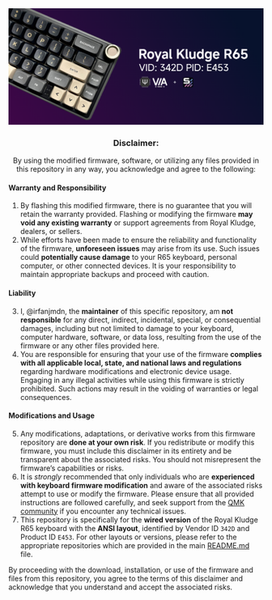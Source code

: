 <img src="srgb-r65.png" alt="Royal Kludge R65 Keyboard" />

<div align="center">
<h3>Disclaimer:</h3>

<p>By using the modified firmware, software, or utilizing any files provided in this repository in any way, you acknowledge and agree to the following:</p>

<div align="left">
<h4>Warranty and Responsibility</h4>
<ol>
<li>By flashing this modified firmware, there is no guarantee that you will retain the warranty provided. Flashing or modifying the firmware <strong>may void any existing warranty</strong> or support agreements from Royal Kludge, dealers, or sellers.</li>

<li>While efforts have been made to ensure the reliability and functionality of the firmware, <strong>unforeseen issues</strong> may arise from its use. Such issues could <strong>potentially cause damage</strong> to your R65 keyboard, personal computer, or other connected devices. It is your responsibility to maintain appropriate backups and proceed with caution.</li>
</ol>

<h4>Liability</h4>
<ol start="3">
<li>I, @irfanjmdn, the <strong>maintainer</strong> of this specific repository, am <strong>not responsible</strong> for any direct, indirect, incidental, special, or consequential damages, including but not limited to damage to your keyboard, computer hardware, software, or data loss, resulting from the use of the firmware or any other files provided here.</li>

<li>You are responsible for ensuring that your use of the firmware <strong>complies with all applicable local, state, and national laws and regulations</strong> regarding hardware modifications and electronic device usage. Engaging in any illegal activities while using this firmware is strictly prohibited. Such actions may result in the voiding of warranties or legal consequences.</li>
</ol>

<h4>Modifications and Usage</h4>
<ol start="5">
<li>Any modifications, adaptations, or derivative works from this firmware repository are <strong>done at your own risk</strong>. If you redistribute or modify this firmware, you must include this disclaimer in its entirety and be transparent about the associated risks. You should not misrepresent the firmware’s capabilities or risks.</li>

<li>It is <em>strongly</em> recommended that only individuals who are <strong>experienced with keyboard firmware modification</strong> and aware of the associated risks attempt to use or modify the firmware. Please ensure that all provided instructions are followed carefully, and seek support from the <a href="https://discord.gg/qmk">QMK community</a> if you encounter any technical issues.</li>

<li>This repository is specifically for the <strong>wired version</strong> of the Royal Kludge R65 keyboard with the <strong>ANSI layout</strong>, identified by Vendor ID <code>342D</code> and Product ID <code>E453</code>. For other layouts or versions, please refer to the appropriate repositories which are provided in the main <a href="README.md">README.md</a> file.</li>
</ol>

<p>By proceeding with the download, installation, or use of the firmware and files from this repository, you agree to the terms of this disclaimer and acknowledge that you understand and accept the associated risks.</p>
</div>
